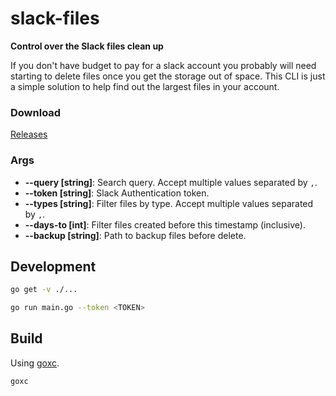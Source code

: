 # slack-files

**Control over the Slack files clean up**

If you don't have budget to pay for a slack account you probably will need starting to delete files once you get the storage out of space. This CLI is just a simple solution to help find out the largest files in your account.

### Download

[Releases](https://github.com/maxcnunes/slack-files/releases)

### Args

* **--query [string]**: Search query. Accept multiple values separated by `,`.
* **--token [string]**: Slack Authentication token.
* **--types [string]**: Filter files by type. Accept multiple values separated by `,`.
* **--days-to [int]**: Filter files created before this timestamp (inclusive).
* **--backup [string]**: Path to backup files before delete.

## Development

```bash
go get -v ./...

go run main.go --token <TOKEN>
```

## Build

Using [goxc](https://github.com/laher/goxc).

```bash
goxc
```
